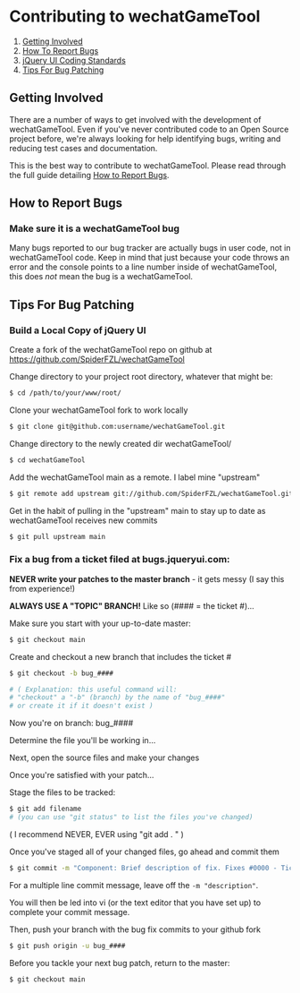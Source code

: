 # Contributing to wechatGameTool


1. [Getting Involved](#getting-involved)
2. [How To Report Bugs](#how-to-report-bugs)
3. [jQuery UI Coding Standards](#jquery-ui-coding-standards)
4. [Tips For Bug Patching](#tips-for-bug-patching)



## Getting Involved

There are a number of ways to get involved with the development of wechatGameTool. Even if you've never contributed code to an Open Source project before, we're always looking for help identifying bugs, writing and reducing test cases and documentation.

This is the best way to contribute to wechatGameTool. Please read through the full guide detailing [How to Report Bugs](#how-to-report-bugs).



## How to Report Bugs

### Make sure it is a wechatGameTool bug

Many bugs reported to our bug tracker are actually bugs in user code, not in wechatGameTool code. Keep in mind that just because your code throws an error and the console points to a line number inside of wechatGameTool, this does *not* mean the bug is a wechatGameTool.




## Tips For Bug Patching



### Build a Local Copy of jQuery UI

Create a fork of the wechatGameTool repo on github at https://github.com/SpiderFZL/wechatGameTool

Change directory to your project root directory, whatever that might be:

```bash
$ cd /path/to/your/www/root/
```

Clone your wechatGameTool fork to work locally

```bash
$ git clone git@github.com:username/wechatGameTool.git
```

Change directory to the newly created dir wechatGameTool/

```bash
$ cd wechatGameTool
```

Add the wechatGameTool main as a remote. I label mine "upstream"

```bash
$ git remote add upstream git://github.com/SpiderFZL/wechatGameTool.git
```

Get in the habit of pulling in the "upstream" main to stay up to date as wechatGameTool receives new commits

```bash
$ git pull upstream main
```




### Fix a bug from a ticket filed at bugs.jqueryui.com:

**NEVER write your patches to the master branch** - it gets messy (I say this from experience!)

**ALWAYS USE A "TOPIC" BRANCH!** Like so (#### = the ticket #)...

Make sure you start with your up-to-date master:

```bash
$ git checkout main
```

Create and checkout a new branch that includes the ticket #

```bash
$ git checkout -b bug_####

# ( Explanation: this useful command will:
# "checkout" a "-b" (branch) by the name of "bug_####"
# or create it if it doesn't exist )
```

Now you're on branch: bug_####

Determine the file you'll be working in...

Next, open the source files and make your changes

Once you're satisfied with your patch...

Stage the files to be tracked:

```bash
$ git add filename
# (you can use "git status" to list the files you've changed)
```


( I recommend NEVER, EVER using "git add . " )

Once you've staged all of your changed files, go ahead and commit them

```bash
$ git commit -m "Component: Brief description of fix. Fixes #0000 - Ticket description."
```

For a multiple line commit message, leave off the `-m "description"`.

You will then be led into vi (or the text editor that you have set up) to complete your commit message.

Then, push your branch with the bug fix commits to your github fork

```bash
$ git push origin -u bug_####
```

Before you tackle your next bug patch, return to the master:

```bash
$ git checkout main
```


